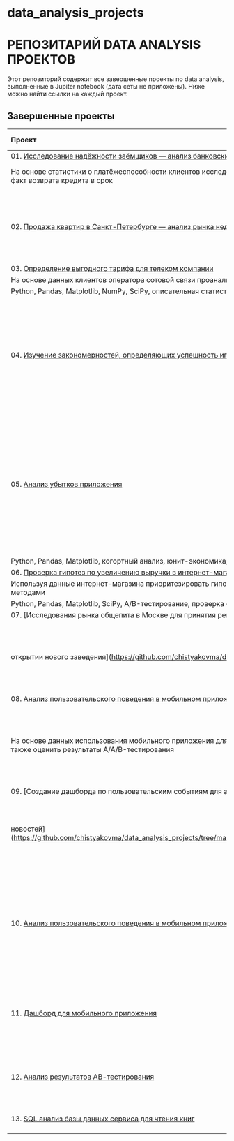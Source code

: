 # data_analysis_projects
# РЕПОЗИТАРИЙ DATA ANALYSIS ПРОЕКТОВ
Этот репозиторий содержит все завершенные проекты по data analysis, выполненные в Jupiter notebook (дата сеты не приложены). Ниже можно найти ссылки на каждый проект.

## Завершенные проекты
| **Проект** | **Описание** | **Навыки и инструменты** |
| :-------------------- | --------------------- | :--------------------- |
| 01. [Исследование надёжности заёмщиков — анализ банковских данных](https://github.com/chistyakovma/data_analysis_projects/tree/main/analysis_of_bank_data) | 
На основе статистики о платёжеспособности клиентов исследовать влияет ли семейное положение и количество детей клиента на факт возврата кредита в срок | Предобработка данных, Python, Pandas |
| 02. [Продажа квартир в Санкт-Петербурге — анализ рынка недвижимости](https://github.com/chistyakovma/data_analysis_projects/tree/main/real_estate_market_analysis) | Используя данные сервиса Яндекс.Недвижимость, определить рыночную стоимость объектов недвижимости и типичные параметры квартир | Python, Pandas, Matplotlib, исследовательский анализ данных, визуализация данных, предобработка данных |
| 03. [Определение выгодного тарифа для телеком компании](https://github.com/chistyakovma/data_analysis_projects/tree/main/tariff_analysis_for_a_telecom_company) | 
На основе данных клиентов оператора сотовой связи проанализировать поведение клиентов и поиск оптимального тарифа | 
Python, Pandas, Matplotlib, NumPy, SciPy, описательная статистика, проверка статистических гипотез |
| 04. [Изучение закономерностей, определяющих успешность игр](https://github.com/chistyakovma/data_analysis_projects/tree/main/research_on_the_success_of_game_projects) | Используя исторические данные о продажах компьютерных игр, оценки пользователей и экспертов, жанры и платформы, выявить закономерности, определяющие успешность игры  | Matplotlib, Pandas, Python, Seaborn, NumPy, визуализация данных, проверка статистических гипотез, исследовательский анализ данных, описательная статистика, предобработка данных |
| 05. [Анализ убытков приложения](https://github.com/chistyakovma/data_analysis_projects/tree/main/application_loss_analysis) | Задача для маркетингового аналитика развлекательного приложения Procrastinate Pro+. Несмотря на огромные вложения в рекламу, последние несколько месяцев компания терпит убытки. Ваша задача — разобраться в причинах и помочь компании выйти в плюс. | 
Python, Pandas, Matplotlib, когортный анализ, юнит-экономика, продуктовые метрики, Seaborn |
| 06. [Проверка гипотез по увеличению выручки в интернет-магазине](https://github.com/chistyakovma/data_analysis_projects/tree/main/testing_hypotheses_to_increase_revenue_in_an_online_store) | 
Используя данные интернет-магазина приоритезировать гипотезы, произвести оценку результатов A/B-тестирования различными методами | 
Python, Pandas, Matplotlib, SciPy, A/B-тестирование, проверка статистических гипотез |
| 07. [Исследования рынка общепита в Москве для принятия решения об
открытии нового заведения](https://github.com/chistyakovma/data_analysis_projects/tree/main/catering_market_research_in_Moscow) | Исследование рынка общественного питания на основе открытых данных, подготовка презентации для инвесторов | Matplotlib, Pandas, Python, визуализация данных, исследовательский анализ данных, предобработка данных |
| 08. [Анализ пользовательского поведения в мобильном приложении](https://github.com/chistyakovma/data_analysis_projects/tree/main/analysis_of_user_behavior_in_a_mobile_application) | 
На основе данных использования мобильного приложения для продажи продуктов питания проанализировать воронку продаж, а также оценить результаты A/A/B-тестирования  | A/B-тестирование, Matplotlib, Pandas, Plotly, Python, Seaborn, визуализация данных, проверка статистических гипотез, продуктовые метрики, событийная аналитика |
| 09. [Создание дашборда по пользовательским событиям для агрегатора
новостей](https://github.com/chistyakovma/data_analysis_projects/tree/main/creating_a_dashboard_based_on_user_events_for_the_news_aggregator) | Используя данные Яндекс.Дзена построить дашборд с метриками взаимодействия пользователей с карточками статей | Python, SQLAlchemy, PostgreSQL, dash, Tableau, продуктовые метрики, построение дашбордов |
| 10. [Анализ пользовательского поведения в мобильном приложении](https://github.com/chistyakovma/data_analysis_projects/tree/main/analysis_mobile_app_users) | На основе данных использования мобильного приложения проанализировать воронку продаж | A/B-тестирование, Matplotlib, Pandas, Plotly, Python, Seaborn, визуализация данных, проверка статистических гипотез, продуктовые метрики, событийная аналитика |
| 11. [Дашборд для мобильного приложения](https://github.com/chistyakovma/data_analysis_projects/tree/main/creating_a_dashboard_based_on_mobile_app_users) | Выгрузка данных в формате .csv помощью удаленного подключения к базе данных SQL для построения визуализации - дашборда в Tableau | Python, SQLAlchemy, PostgreSQL, dash, Tableau, продуктовые метрики, построение дашбордов |
| 12. [Анализ результатов АВ-тестирования](https://github.com/chistyakovma/data_analysis_projects/tree/main/analysis_of_the_results_of_AB_testing) | Оценка корректности и результатов A/B-теста и анализ воронки продаж | A/B-тестирование, Matplotlib, Pandas, Python, SciPy, проверка статистических гипотез |
| 13. [SQL анализ базы данных сервиса для чтения книг](https://github.com/chistyakovma/data_analysis_projects/tree/main/SQL_analysis_of_the_database_of_the_service_for_reading_books) | Анализ данных базы SQL с применением Python. | SQL, PostgreSQL |

